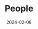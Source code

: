 ---
title: People
date: 2024-02-08

type: landing

sections:
  - block: markdown
    content:
      title: 
      text: |
        
        <link rel="stylesheet" href="/css/styles.css">

        <span style="font-size: 35px; color: orange;">Current Members</span>

        <p></p>
        <span style="font-size: 28px;">Team Lead:</span><br>

        <a href="https://guo.crypto.sg/">
          <span style="color: blue; padding-left: 10px;">Jian Guo</span>
        </a>

        <div class="member-info">
          Email: guojian@ntu.edu.sg<br>
          Interests: Symmetric-Key Cryptography, Privacy-Preserving Technologies
        </div>
        <p></p>
        <span style="font-size: 28px;">Associates:</span><br>

        <a href="https://freedisciplina.github.io/">
          <span style="color: blue; padding-left: 10px;">Zhenzhen Bao</span>
        </a>

        <div class="member-info">
          Affiliation: Assistant Professor, Tsinghua University, China<br>
          Email: zzbao@tsinghua.edu.cn<br>
          Interests: Symmetric-Key Cryptography<br>
        </div>
        <p></p>
        <span style="font-size: 28px;">Post-Doctoral Research Fellows:</span><br>
        <span style="color: blue; padding-left: 10px;">Shiyao Chen</span>
        <div class="member-info">
          Email: shiyao.chen@ntu.edu.sg<br>
          Interests: Symmetric-Key Cryptography<br>
        </div>
        <span style="color: blue; padding-left: 10px;">Le He</span>
        <div class="member-info">
          Email: le.he@ntu.edu.sg<br>
          Interests: Symmetric-Key Cryptography
        </div>
        <span style="color: blue; padding-left: 10px;">Shun Li</span>
        <div class="member-info">
          Email: shun.li@ntu.edu.sg<br>
          Interests: Symmetric-Key Cryptography, Privacy-Preserving Technologies, Quantum Cryptanalysis
        </div>
        <span style="color: blue; padding-left: 10px;">Eik List</span>
        <div class="member-info">
          Email: eik.list@ntu.edu.sg<br>
          Interests: Symmetric-Key Cryptography, Provable Security
        </div>
        <span style="color: blue; padding-left: 10px;">Guozhen Liu</span>
        <div class="member-info">
          Email: guozhen.liu@ntu.edu.sg<br>
          Interests: Symmetric-Key Cryptography
        </div>
        <p></p>
        <span style="font-size: 28px;">PhD Students:</span><br>
        <span style="color: blue; padding-left: 10px;">Phuong Pham</span>
        <div class="member-info">
          Affiliation: School of Physical and Mathematical Sciences, Nanyang Technological University, Singapore. 07/2019 - <br>
          Topic: Quantum Cryptanalysis<br>
          Email: pham0079@e.ntu.edu.sg<br>
        </div>
        <span style="color: blue; padding-left: 10px;">Xingran Li</span>
        <div class="member-info">
          Affiliation: Interdisciplinary Graduate Programme, Nanyang Technological University, Singapore. 01/2022 - <br>
          Topic: Privacy-Preserving Technologies<br>
          Email: xingran001@e.ntu.edu.sg
        </div>
        <span style="color: blue; padding-left: 10px;">Yiran Yao</span>
        <div class="member-info">
          Affiliation: School of Physical and Mathematical Sciences, Nanyang Technological University, Singapore. 07/2022 - <br>
          Topic: Cryptanalysis and Machine Learning <br>
          Email: yiran005@e.ntu.edu.sg
        </div>
        <span style="color: blue; padding-left: 10px;">Wenjie Nan</span>
        <div class="member-info">
          Affiliation: School of Physical and Mathematical Sciences, Nanyang Technological University, Singapore. 01/2023 - <br>
          Topic: Cryptography for Privacy-Preserving Technologies <br>
          Email: wenjie006@e.ntu.edu.sg
        </div>
        <span style="color: blue; padding-left: 10px;">Tianyu Zhang</span>
        <div class="member-info">
          Affiliation: School of Physical and Mathematical Sciences, Nanyang Technological University, Singapore. 07/2023 - <br>
          Topic: Quantum Cryptanalysis <br>
          Email: tianyu005@e.ntu.edu.sg
        </div>
        <p></p>
        <span style="font-size: 28px;">Undergraduate Students:</span><br>

        <p></p>
        <span style="font-size: 28px;">Exchange/Visitors:</span><br>
        <span style="color: blue; padding-left: 10px;">Huina Li, PhD Student</span>
        <div class="member-info">
          Affiliation: Shanghai Jiao Tong University, China. 11/2021 - <br>
          Topic: Cryptanalysis <br>
          Email: lihuina@sjtu.edu.cn
        </div>
        <span style="color: blue; padding-left: 10px;">Wenlong Tian, Assistant Professor</span>
        <div class="member-info">
          Affiliation: University of South China, China. 03/2022 - <br>
          Topic: Cloud Security <br>
          Email: wenlongtian@usc.edu.cn
        </div>
        <span style="color: blue; padding-left: 10px;">Liu Zhang, PhD Student</span>
        <div class="member-info">
          Affiliation: Xidian University, China. 10/2022 - <br>
          Topic: Machine Learning based Cryptanalysis <br>
          Email: 17lzhang3@gmail.com
        </div>
        <span style="color: blue; padding-left: 10px;">Jinyu Lu, PhD Student</span>
        <div class="member-info">
          Affiliation: National University of Defense Technology, China. 11/2022 - <br>
          Topic: Machine Learning based Cryptanalysis <br>
          Email: jinyu_smile@foxmail.com
        </div>
        <span style="color: blue; padding-left: 10px;">Bin Hu, PhD Student</span>
        <div class="member-info">
          Affiliation: Beihang University, China. 11/2022 - <br>
          Topic: Threshold Cryptography <br>
          Email: hubin0205@buaa.edu.cn
        </div>
        <span style="color: blue; padding-left: 10px;">Tianyi Li, Undergraduate Student</span>
        <div class="member-info">
          Affiliation: Shanghai Jiao Tong University, China. 06/2023 - <br>
          Topic: Threshold Cryptography <br>
          Email: ltetsla@sjtu.edu.cn
        </div>
        <span style="color: blue; padding-left: 10px;">Zhuohan Cai, Undergraduate Student</span>
        <div class="member-info">
          Affiliation: Tsinghua University, China. 07/2023 - <br>
          Topic: Machine Learning based Cryptanalysis <br>
          Email: cai-zh19@mails.tsinghua.edu.cn
        </div>

  - block: markdown
    content:
      title: 
      text: |
        
        <link rel="stylesheet" href="/css/styles.css">

        <span style="font-size: 35px; color: orange;">Alumni</span>
        <span style="color: blue; padding-left: 10px;">Phuong Pham</span>
        <div class="member-info">
          Duration: 07/2019 - 08/2023<br>
          Current Position: Huawei, Singapore
        </div>
        <a href="https://sites.google.com/view/tuyi">
          <span style="color: blue; padding-left: 10px;">Yi Tu</span>
        </a>
        <div class="member-info">
          Duration: 07/2018 - 06/2022<br>
          Current Position: Huawei, China
        </div>
        <a href="https://freedisciplina.github.io/">
          <span style="color: blue; padding-left: 10px;">Zhenzhen Bao</span>
        </a>
        <div class="member-info">
          Duration: 12/2016 - 04/2022<br>
          Current Position: Assistant Professor, Tsinghua University, China
        </div>
        <a href="https://infosec.sjtu.edu.cn/DirectoryDetail.aspx?id=163">
          <span style="color: blue; padding-left: 10px;">Haoyang Wang</span>
        </a>
        <div class="member-info">
          Duration: 08/2016 - 12/2020<br>
          Current Position: Assistant Professor, Shanghai Jiao Tong University, China
        </div>
        <a href="https://sites.google.com/view/ling-song/home">
          <span style="color: blue; padding-left: 10px;">Ling Song</span>
        </a>
        <div class="member-info">
          Duration: 02/2016 - 05/2019<br>
          Current Position: Professor, Jinan University, China
        </div>
        <a href="http://sites.google.com/site/monsieurlelanc">
          <span style="color: blue; padding-left: 10px;">Subhadeep Banik</span>
        </a>
        <div class="member-info">
          Duration: 03/2016 - 06/2017<br>
          Current Position: Ambizione Fellow, EPFL, Switzerland
        </div>
        <a href="http://people.ucas.ac.cn/~0046011?language=en">
          <span style="color: blue; padding-left: 10px;">Meicheng Liu</span>
        </a>
        <div class="member-info">
          Duration: 05/2015 - 09/2016<br>
          Current Position: Professor, Chinese Academy of Sciences, China
        </div>

  - block: markdown
    content:
      title: 
      text: |
        
        <link rel="stylesheet" href="/css/styles.css">

        <span style="font-size: 35px; color: orange;">Past Visitors</span>
        <span style="color: blue; padding-left: 10px;">Tianren Liu</span>
        <div class="member-info">
          Duration: 30/08/2023 - 06/09/2023<br>
          From: Peking University, China 
        </div>
        <span style="color: blue; padding-left: 10px;">Lei Wang</span>
        <div class="member-info">
          Duration: 23/08/2023 - 26/08/2023<br>
          From: Shanghai Jiao Tong University, China
        </div>
        <span style="color: blue; padding-left: 10px;">Danping Shi</span>
        <div class="member-info">
          Duration: 05/08/2023 - 28/08/2023<br>
          From: Institute of Information Engineering, China 
        </div>
        <span style="color: blue; padding-left: 10px;">Haoyang Wang</span>
        <div class="member-info">
          Duration: 24/07/2023 - 31/08/2023<br>
          From: Shanghai Jiao Tong University, China 
        </div>
        <span style="color: blue; padding-left: 10px;">Xiaoyang Dong</span>
        <div class="member-info">
          Duration: 08/07/2023 - 18/07/2023<br>
          From: Tsinghua University, China 
        </div>
        <span style="color: blue; padding-left: 10px;">Wenlong Tian</span>
        <div class="member-info">
          Duration: 01/03/2022 -<br>
          From: University of South China, China 
        </div>
        <span style="color: blue; padding-left: 10px;">Bing Sun </span>
        <div class="member-info">
          Duration: 17/01/2020 - 14/04/2020<br>
          From: National University of Defense Technology, China 
        </div>
        <span style="color: blue; padding-left: 10px;">Senyang Huang </span>
        <div class="member-info">
          Duration: 17/09/2019 - 07/12/2019<br>
          From: Haifa University, Israel 
        </div>
        <span style="color: blue; padding-left: 10px;">Wenying Zhang </span>
        <div class="member-info">
          Duration: 27/08/2018 - 20/08/2019<br>
          From: Shandong Normal University, China 
        </div>
        <span style="color: blue; padding-left: 10px;">Zheng Gong </span>
        <div class="member-info">
          Duration: 21/01/2019 - 15/02/2019<br>
          From: South China Normal University, China 
        </div>
        <span style="color: blue; padding-left: 10px;">Kazuhiko Minematsu </span>
        <div class="member-info">
          Duration: 12/12/2018 - 14/12/2018<br>
          From: NEC, Japan 
        </div>
        <span style="color: blue; padding-left: 10px;">Tetsu Iwata </span>
        <div class="member-info">
          Duration: 12/02/2018 - 22/02/2018<br>
          From: Nagoya University, Japan 
        </div>
        <span style="color: blue; padding-left: 10px;">Tetsu Iwata </span>
        <div class="member-info">
          Duration: 17/10/2016 - 31/03/2017<br>
          From: Nagoya University, Japan 
        </div>
        <span style="color: blue; padding-left: 10px;">Jingmei Liu </span>
        <div class="member-info">
          Duration: 01/03/2016 - 01/03/2017<br>
          From: Xidian University, China 
        </div>
        <span style="color: blue; padding-left: 10px;">Lei Wang </span>
        <div class="member-info">
          Duration: 04/02/2017 - 10/02/2017<br>
          From: Shanghai Jiao Tong University, China 
        </div>
        <span style="color: blue; padding-left: 10px;">Vesselin Velichkov </span>
        <div class="member-info">
          Duration: 12/12/2016 - 16/12/2016<br>
          From: Luxembourg University, Luxembourg 
        </div>
        <span style="color: blue; padding-left: 10px;">Qingju Wang </span>
        <div class="member-info">
          Duration: 08/08/2016 - 15/10/2016<br>
          From: Katholieke Universiteit Leuven, Belgium 
        </div>
        <span style="color: blue; padding-left: 10px;">Florian Mendel </span>
        <div class="member-info">
          Duration: 28/09/2015 - 30/10/2015<br>
          From: Graz University of Technology, Austria 
        </div>
        <span style="color: blue; padding-left: 10px;">Lei Zhang </span>
        <div class="member-info">
          Duration: 26/09/2015 - 10/10/2015<br>
          From: Chinese Academy of Sciences, China 
        </div>
        <span style="color: blue; padding-left: 10px;">Lei Wang </span>
        <div class="member-info">
          Duration: 20/09/2015 - 04/10/2015<br>
          From: Shanghai Jiao Tong University, China 
        </div>
        <span style="color: blue; padding-left: 10px;">Liting Zhang </span>
        <div class="member-info">
          Duration: 28/08/2015 - 27/10/2015<br>
          From: Chinese Academy of Sciences, China 
        </div>
        <span style="color: blue; padding-left: 10px;">Bing Sun</span>
        <div class="member-info">
          Duration: 13/07/2015 - 12/10/2015<br>
          From:  National University of Defense Technology, China 
        </div>
        <span style="color: blue; padding-left: 10px;">Bin Zhang </span>
        <div class="member-info">
          Duration: 17/11/2014 - 21/11/2014<br>
          From: Chinese Academy of Sciences, China 
        </div>

  
  - block: markdown
    content:
      title: 
      text: |
        
        <link rel="stylesheet" href="/css/styles.css">

        <span style="font-size: 35px; color: orange;">Past (Exchange) Students</span>
        <span style="color: blue; padding-left: 10px;">Zhuohan Cai</span>
        <div class="member-info">
          Duration: 11/07/2023 - 04/09/2023<br>
          From: Tsinghua University, China
        </div>
        <span style="color: blue; padding-left: 10px;">Tianyi Li</span>
        <div class="member-info">
          Duration: 15/06/2023 - 15/09/2023<br>
          From: Shanghai Jiao Tong University, China
        </div>
        <span style="color: blue; padding-left: 10px;">Jinyu Lu</span>
        <div class="member-info">
          Duration: 04/11/2022 -<br>
          From: National University of Defense Technology, China
        </div>
        <span style="color: blue; padding-left: 10px;">Bin Hu</span>
        <div class="member-info">
          Duration: 13/10/2022 -<br>
          From: Beihang University, China
        </div>
        <span style="color: blue; padding-left: 10px;">Liu Zhang</span>
        <div class="member-info">
          Duration: 01/10/2022 -<br>
          From: Xidian University, China
        </div>
        <span style="color: blue; padding-left: 10px;">Huina Li</span>
        <div class="member-info">
          Duration: 05/11/2021 -<br>
          From: Shanghai Jiao Tong University, China
        </div>
        <span style="color: blue; padding-left: 10px;">Yicheng Zhu</span>
        <div class="member-info">
          Duration: 01/08/2022 - 30/11/2022<br>
          From: Nanyang Technological University, Singapore
        </div>
        <span style="color: blue; padding-left: 10px;">Liheng Ji</span>
        <div class="member-info">
          Duration: 03/08/2022 - 28/12/2022<br>
          From: Shanghai Jiao Tong University, China
        </div>
        <span style="color: blue; padding-left: 10px;">Huaijin Wu</span>
        <div class="member-info">
          Duration: 01/09/2021 - 07/01/2022<br>
          From: Shanghai Jiao Tong University, China
        </div>
        <span style="color: blue; padding-left: 10px;">Tianyu Zhang</span>
        <div class="member-info">
          Duration: 27/07/2021 - 31/07/2023<br>
          From: Nanyang Technological University, Singapore
        </div>
        <span style="color: blue; padding-left: 10px;">Eik List </span>
        <div class="member-info">
          Duration: 03/02/2020 - 21/02/2020<br>
          From: Bauhaus-Universität Weimar, Germany 
        </div>
        <span style="color: blue; padding-left: 10px;">Yucheng Chen </span>
        <div class="member-info">
          Duration: 03/12/2019 - 02/12/2020<br>
          From: Guangzhou University, China 
        </div>
        <span style="color: blue; padding-left: 10px;">Li Ma </span>
        <div class="member-info">
          Duration: 20/11/2019 - 20/05/2020<br>
          From: Institute of Information Engineering, China 
        </div>
        <span style="color: blue; padding-left: 10px;">Jiayuan Ye </span>
        <div class="member-info">
          Duration: 04/07/2019 - 30/09/2019<br>
          From: University of Science and Technology of China 
        </div>
        <span style="color: blue; padding-left: 10px;">Yongqing Li </span>
        <div class="member-info">
          Duration: 25/07/2019 - 16/09/2019<br>
          From: Shandong University, China 
        </div>
        <span style="color: blue; padding-left: 10px;">Shun Li </span>
        <div class="member-info">
          Duration: 03/05/2019 - 17/05/2019<br>
          From: Institute of Information Engineering, China 
        </div>
        <span style="color: blue; padding-left: 10px;">Phuong Pham Thi Minh </span>
        <div class="member-info">
          Duration: 21/01/2019 - 20/04/2019<br>
          From: VNU University of Science, Vietnam 
        </div>
        <span style="color: blue; padding-left: 10px;">Eik List </span>
        <div class="member-info">
          Duration: 21/01/2019 - 08/02/2019<br>
          From: Bauhaus-Universität Weimar, Germany 
        </div>
        <span style="color: blue; padding-left: 10px;">Tao Ye </span>
        <div class="member-info">
          Duration: Guilin University of Electronic Technology, China 			19/11/2018 - 18/12/2018<br>
          From:  
        </div>
        <span style="color: blue; padding-left: 10px;">Xianrui Qin </span>
        <div class="member-info">
          Duration: 14/09/2018 - 10/12/2018<br>
          From: Shandong University, China 
        </div>
        <span style="color: blue; padding-left: 10px;">Tingting Cui </span>
        <div class="member-info">
          Duration: 10/02/2017 - 25/08/2017<br>
          From: Shandong University, China 
        </div>
        <span style="color: blue; padding-left: 10px;">Jiale Guo </span>
        <div class="member-info">
          Duration: 10/11/2016 - 02/03/2017<br>
          From: Shandong University, China 
        </div>
        <span style="color: blue; padding-left: 10px;">Ning Luo </span>
        <div class="member-info">
          Duration: 10/11/2016 - 14/02/2017<br>
          From: Shandong University, China 
        </div>
        <span style="color: blue; padding-left: 10px;">Guozhen Liu</span>
        <div class="member-info">
          Duration: 15/07/2016 - 31/02/2017<br>
          From: Shanghai Jiao Tong University, China 
        </div>
        <span style="color: blue; padding-left: 10px;">Guohong Liao </span>
        <div class="member-info">
          Duration: 15/07/2016 - 12/10/2016<br>
          From: South China Normal University, China 
        </div>
        <span style="color: blue; padding-left: 10px;">Kexin Qiao </span>
        <div class="member-info">
          Duration: 01/12/2015 - 31/05/2016<br>
          From: Chinese Academy of Sciences, China 
        </div>
        <span style="color: blue; padding-left: 10px;">Haoyang Wang </span>
        <div class="member-info">
          Duration: 01/08/2015 - 31/08/2015<br>
          From: Shandong University, China 
        </div>
        <span style="color: blue; padding-left: 10px;">Jingyuan Zhao </span>
        <div class="member-info">
          Duration: 17/02/2015 - 16/05/2015<br>
          From: Shandong University, China 
        </div>


  - block: markdown
    content:
      title: 
      text: |
        <link rel="stylesheet" href="/css/styles.css">

        <span style="display: block; text-align: center; font-size: 60px;">🧱🧱🧱 Website Still in Built 🧱🧱🧱</span>



# <div class="member-info">

# * [<span style="color: green;">New</span>] 2022/09: There are multiple open positions of (senior) postdoc research fellows and PhD students with full scholarship support, on the topic of symmetric-key cryptography including but not limited to quantum attacks, cryptanalysis of AES and SHA-3, FHE/MPC friendly designs, automatic tools or machine learning for cryptanalysis: [https://www.iacr.org/jobs/item/3107](https://www.iacr.org/jobs/item/3107)

# * Refer to [this page](http://guo.crypto.sg/student) if you are interested in joining as a PhD or FYP student.
# </div>

  # - block: people
  #   content:
  #     title: Meet the Team
  #     # Choose which groups/teams of users to display.
  #     #   Edit `user_groups` in each user's profile to add them to one or more of these groups.
  #     user_groups:
  #         - Principal Investigators
  #         - Researchers
  #         - Grad Students
  #         - Administration
  #         - Visitors
  #         - Alumni
  #     sort_by: Params.last_name
  #     sort_ascending: true
  #   design:
  #     show_interests: false
  #     show_role: true
  #     show_social: true
---